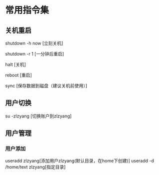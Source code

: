 # 常用指令集

## 关机重启
shutdown -h now [立刻关机]

shutdown -r 1   [一分钟后重启]

halt [关机]

reboot [重启]

sync [保存数据到磁盘（建议关机前使用）]

## 用户切换
su -zlzyang [切换账户到zlzyang]
## 用户管理
### 用户添加
useradd zlzyang[添加用户zlzyang(默认目录，在home下创建)]
useradd -d /home/text zlzyang[指定目录]

